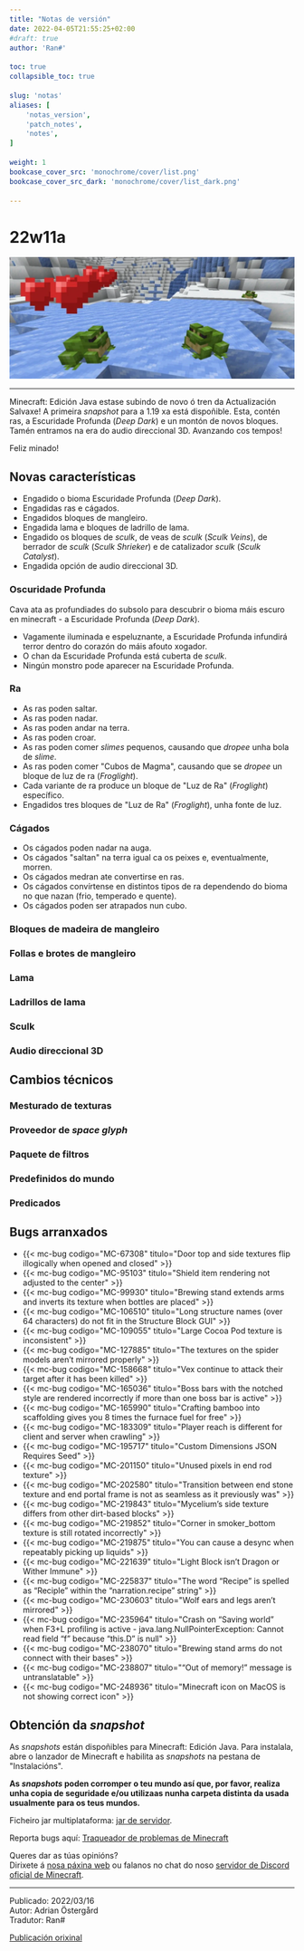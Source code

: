 ```yaml
---
title: "Notas de versión"
date: 2022-04-05T21:55:25+02:00
#draft: true
author: 'Ran#'

toc: true
collapsible_toc: true

slug: 'notas'
aliases: [
    'notas_version',
    'patch_notes',
    'notes',
]

weight: 1
bookcase_cover_src: 'monochrome/cover/list.png'
bookcase_cover_src_dark: 'monochrome/cover/list_dark.png'

---
```


# 22w11a

<img title="22w11a" alt="22w11a" src="/fotos_content/mobs/ra/ra1.webp">

---

Minecraft: Edición Java estase subindo de novo ó tren da Actualización Salvaxe!
A primeira *snapshot* para a 1.19 xa está dispoñible.
Esta, contén ras, a Escuridade Profunda (*Deep Dark*) e un montón de novos bloques.
Tamén entramos na era do audio direccional 3D.
Avanzando cos tempos!

Feliz minado!

## Novas características

- Engadido o bioma Escuridade Profunda (*Deep Dark*).
- Engadidas ras e cágados.
- Engadidos bloques de mangleiro.
- Engadida lama e bloques de ladrillo de lama.
- Engadido os bloques de *sculk*, de veas de *sculk* (*Sculk Veins*), de berrador de *sculk* (*Sculk Shrieker*) e de catalizador *sculk* (*Sculk Catalyst*).
- Engadida opción de audio direccional 3D.

### Oscuridade Profunda

Cava ata as profundiades do subsolo para descubrir o bioma máis escuro en minecraft - a Escuridade Profunda (*Deep Dark*).

- Vagamente iluminada e espeluznante, a Escuridade Profunda infundirá terror dentro do corazón do máis afouto xogador.
- O chan da Escuridade Profunda está cuberta de *sculk*.
- Ningún monstro pode aparecer na Escuridade Profunda.

### Ra

- As ras poden saltar.
- As ras poden nadar.
- As ras poden andar na terra.
- As ras poden croar.
- As ras poden comer *slimes* pequenos, causando que *dropee* unha bola de *slime*.
- As ras poden comer "Cubos de Magma", causando que se *dropee* un bloque de luz de ra (*Froglight*).
- Cada variante de ra produce un bloque de "Luz de Ra" (*Froglight*) específico.
- Engadidos tres bloques de "Luz de Ra" (*Froglight*), unha fonte de luz.

### Cágados

- Os cágados poden nadar na auga.
- Os cágados "saltan" na terra igual ca os peixes e, eventualmente, morren.
- Os cágados medran ate convertirse en ras.
- Os cágados convírtense en distintos tipos de ra dependendo do bioma no que nazan (frio, temperado e quente).
- Os cágados poden ser atrapados nun cubo.

### Bloques de madeira de mangleiro

### Follas e brotes de mangleiro

### Lama

### Ladrillos de lama

### Sculk

### Audio direccional 3D

## Cambios técnicos

### Mesturado de texturas

### Proveedor de *space glyph*

### Paquete de filtros

### Predefinidos do mundo

### Predicados

## Bugs arranxados

- {{< mc-bug codigo="MC-67308" titulo="Door top and side textures flip illogically when opened and closed" >}}
- {{< mc-bug codigo="MC-95103" titulo="Shield item rendering not adjusted to the center" >}}
- {{< mc-bug codigo="MC-99930" titulo="Brewing stand extends arms and inverts its texture when bottles are placed" >}}
- {{< mc-bug codigo="MC-106510" titulo="Long structure names (over 64 characters) do not fit in the Structure Block GUI" >}}
- {{< mc-bug codigo="MC-109055" titulo="Large Cocoa Pod texture is inconsistent" >}}
- {{< mc-bug codigo="MC-127885" titulo="The textures on the spider models aren’t mirrored properly" >}}
- {{< mc-bug codigo="MC-158668" titulo="Vex continue to attack their target after it has been killed" >}}
- {{< mc-bug codigo="MC-165036" titulo="Boss bars with the notched style are rendered incorrectly if more than one boss bar is active" >}}
- {{< mc-bug codigo="MC-165990" titulo="Crafting bamboo into scaffolding gives you 8 times the furnace fuel for free" >}}
- {{< mc-bug codigo="MC-183309" titulo="Player reach is different for client and server when crawling" >}}
- {{< mc-bug codigo="MC-195717" titulo="Custom Dimensions JSON Requires Seed" >}}
- {{< mc-bug codigo="MC-201150" titulo="Unused pixels in end rod texture" >}}
- {{< mc-bug codigo="MC-202580" titulo="Transition between end stone texture and end portal frame is not as seamless as it previously was" >}}
- {{< mc-bug codigo="MC-219843" titulo="Mycelium’s side texture differs from other dirt-based blocks" >}}
- {{< mc-bug codigo="MC-219852" titulo="Corner in smoker_bottom texture is still rotated incorrectly" >}}
- {{< mc-bug codigo="MC-219875" titulo="You can cause a desync when repeatably picking up liquids" >}}
- {{< mc-bug codigo="MC-221639" titulo="Light Block isn’t Dragon or Wither Immune" >}}
- {{< mc-bug codigo="MC-225837" titulo="The word “Recipe” is spelled as “Reciple” within the “narration.recipe” string" >}}
- {{< mc-bug codigo="MC-230603" titulo="Wolf ears and legs aren’t mirrored" >}}
- {{< mc-bug codigo="MC-235964" titulo="Crash on “Saving world” when F3+L profiling is active - java.lang.NullPointerException: Cannot read field “f” because “this.D” is null" >}}
- {{< mc-bug codigo="MC-238070" titulo="Brewing stand arms do not connect with their bases" >}}
- {{< mc-bug codigo="MC-238807" titulo="“Out of memory!” message is untranslatable" >}}
- {{< mc-bug codigo="MC-248936" titulo="Minecraft icon on MacOS is not showing correct icon" >}}

## Obtención da *snapshot*

As *snapshots* están dispoñibles para Minecraft: Edición Java.
Para instalala, abre o lanzador de Minecraft e habilita as *snapshots* na pestana de "Instalacións".

**As *snapshots* poden corromper o teu mundo así que, por favor, realiza unha copia de seguridade e/ou utilizaas nunha carpeta distinta da usada usualmente para os teus mundos.**

Ficheiro jar multiplataforma:
[jar de servidor](https://launcher.mojang.com/v1/objects/5f48eea55c7fd1881d9c63835b15dfb5bbcd3a67/server.jar).
<!--[jar de servidor](/fichs_content/minecraft/versions/22w13/22w13_server.jar).-->

Reporta bugs aquí: [Traqueador de problemas de Minecraft](https://bugs.mojang.com/projects/MC/issues)

Queres dar as túas opinións?\
Dirixete á [nosa páxina web](https://aka.ms/JavaSnapshotFeedback?ref=minecraftnet) ou falanos no chat do noso [servidor de Discord oficial de Minecraft](https://discordapp.com/invite/minecraft).

---

Publicado: 2022/03/16\
Autor: Adrian Östergård\
Tradutor: Ran#

[Publicación orixinal](https://www.minecraft.net/en-us/article/minecraft-snapshot-22w11a)
